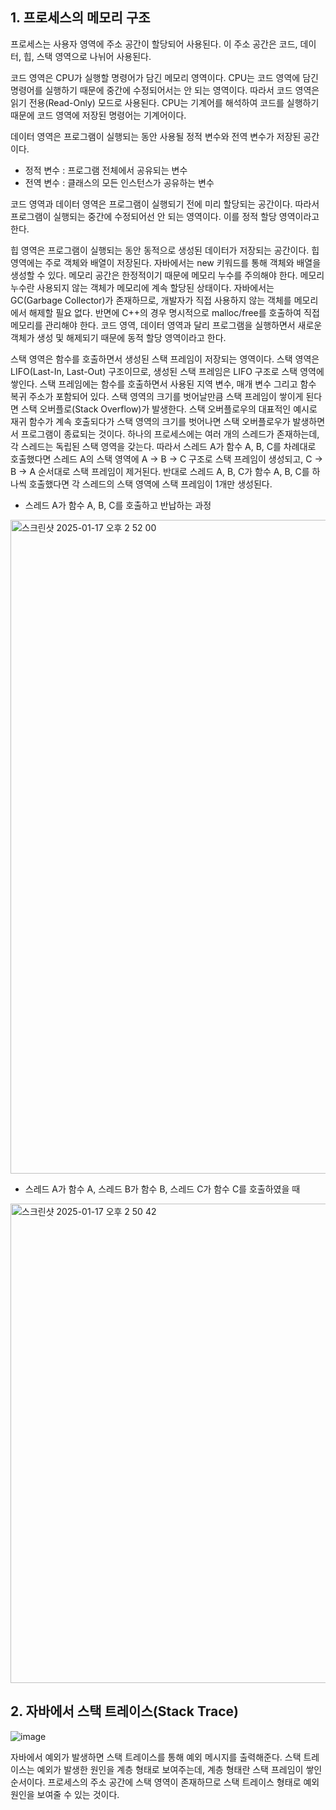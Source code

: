 ## 1. 프로세스의 메모리 구조
프로세스는 사용자 영역에 주소 공간이 할당되어 사용된다. 이 주소 공간은 코드, 데이터, 힙, 스택 영역으로 나뉘어 사용된다.

코드 영역은 CPU가 실행할 명령어가 담긴 메모리 영역이다. CPU는 코드 영역에 담긴 명령어를 실행하기 때문에 중간에 수정되어서는 안 되는 영역이다. 따라서 코드 영역은 읽기 전용(Read-Only) 모드로 사용된다. CPU는 기계어를 해석하여 코드를 실행하기 때문에 코드 영역에 저장된 명령어는 기계어이다.

데이터 영역은 프로그램이 실행되는 동안 사용될 정적 변수와 전역 변수가 저장된 공간이다.
- 정적 변수 : 프로그램 전체에서 공유되는 변수
- 전역 변수 : 클래스의 모든 인스턴스가 공유하는 변수

코드 영역과 데이터 영역은 프로그램이 실행되기 전에 미리 할당되는 공간이다. 따라서 프로그램이 실행되는 중간에 수정되어선 안 되는 영역이다. 이를 정적 할당 영역이라고 한다.

힙 영역은 프로그램이 실행되는 동안 동적으로 생성된 데이터가 저장되는 공간이다. 힙 영역에는 주로 객체와 배열이 저장된다. 자바에서는 new 키워드를 통해 객체와 배열을 생성할 수 있다. 
메모리 공간은 한정적이기 때문에 메모리 누수를 주의해야 한다. 메모리 누수란 사용되지 않는 객체가 메모리에 계속 할당된 상태이다. 자바에서는 GC(Garbage Collector)가 존재하므로, 개발자가 직접 사용하지 않는 객체를 메모리에서 해제할 필요 없다. 반면에 C++의 경우 명시적으로 malloc/free를 호출하여 직접 메모리를 관리해야 한다. 코드 영역, 데이터 영역과 달리 프로그램을 실행하면서 새로운 객체가 생성 및 해제되기 때문에 동적 할당 영역이라고 한다.

스택 영역은 함수를 호출하면서 생성된 스택 프레임이 저장되는 영역이다. 스택 영역은 LIFO(Last-In, Last-Out) 구조이므로, 생성된 스택 프레임은 LIFO 구조로 스택 영역에 쌓인다. 스택 프레임에는 함수를 호출하면서 사용된 지역 변수, 매개 변수 그리고 함수 복귀 주소가 포함되어 있다. 스택 영역의 크기를 벗어날만큼 스택 프레임이 쌓이게 된다면 스택 오버플로(Stack Overflow)가 발생한다. 스택 오버플로우의 대표적인 예시로 재귀 함수가 계속 호출되다가 스택 영역의 크기를 벗어나면 스택 오버플로우가 발생하면서 프로그램이 종료되는 것이다. 하나의 프로세스에는 여러 개의 스레드가 존재하는데, 각 스레드는 독립된 스택 영역을 갖는다. 따라서 스레드 A가 함수 A, B, C를 차례대로 호출했다면 스레드 A의 스택 영역에 A -> B -> C 구조로 스택 프레임이 생성되고, C -> B -> A 순서대로 스택 프레임이 제거된다. 반대로 스레드 A, B, C가 함수 A, B, C를 하나씩 호출했다면 각 스레드의 스택 영역에 스택 프레임이 1개만 생성된다.
- 스레드 A가 함수 A, B, C를 호출하고 반납하는 과정
<img width="1046" alt="스크린샷 2025-01-17 오후 2 52 00" src="https://github.com/user-attachments/assets/4e3af22e-cf27-4a3a-9af5-7d1df859be96" />

- 스레드 A가 함수 A, 스레드 B가 함수 B, 스레드 C가 함수 C를 호출하였을 때
<img width="767" alt="스크린샷 2025-01-17 오후 2 50 42" src="https://github.com/user-attachments/assets/11e2f2e7-7cc9-4046-a4ed-f588a8e9f65d" />



## 2. 자바에서 스택 트레이스(Stack Trace)
![image](https://github.com/user-attachments/assets/4e4f8a31-66f1-4be1-b983-d675ec598474)

자바에서 예외가 발생하면 스택 트레이스를 통해 예외 메시지를 출력해준다. 스택 트레이스는 예외가 발생한 원인을 계층 형태로 보여주는데, 계층 형태란 스택 프레임이 쌓인 순서이다. 프로세스의 주소 공간에 스택 영역이 존재하므로 스택 트레이스 형태로 예외 원인을 보여줄 수 있는 것이다.
